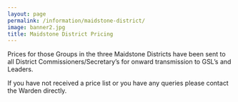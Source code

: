 ```yaml
---
layout: page
permalink: /information/maidstone-district/
image: banner2.jpg
title: Maidstone District Pricing
---
```


Prices for those Groups in the three Maidstone Districts have been sent to all District Commissioners/Secretary’s for onward transmission to GSL’s and Leaders.

If you have not received a price list or you have any queries please contact the Warden directly.
